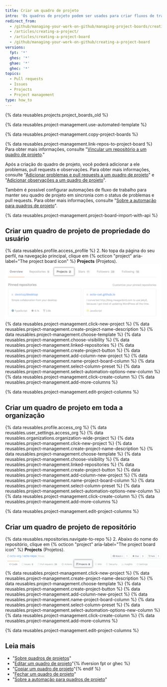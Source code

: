 ```yaml
---
title: Criar um quadro de projeto
intro: 'Os quadros de projeto podem ser usados para criar fluxos de trabalho personalizados adequados às suas necessidades, como rastreamento e priorização de trabalho de recursos específicos, roteiros abrangentes ou, até mesmo, checklists de versão.'
redirect_from:
  - /github/managing-your-work-on-github/managing-project-boards/creating-a-project-board
  - /articles/creating-a-project/
  - /articles/creating-a-project-board
  - /github/managing-your-work-on-github/creating-a-project-board
versions:
  fpt: '*'
  ghes: '*'
  ghae: '*'
  ghec: '*'
topics:
  - Pull requests
  - Issues
  - Projects
  - Project management
type: how_to
---
```


{% data reusables.projects.project_boards_old %}

{% data reusables.project-management.use-automated-template %}

{% data reusables.project-management.copy-project-boards %}

{% data reusables.project-management.link-repos-to-project-board %} Para obter mais informações, consulte "[Vincular um repositório a um quadro de projeto](/articles/linking-a-repository-to-a-project-board)."

Após a criação do quadro de projeto, você poderá adicionar a ele problemas, pull requests e observações. Para obter mais informações, consulte "[Adicionar problemas e pull requests a um quadro de projeto](/articles/adding-issues-and-pull-requests-to-a-project-board)" e "[Adicionar observações a um quadro de projeto](/articles/adding-notes-to-a-project-board)".

Também é possível configurar automações de fluxo de trabalho para manter seu quadro de projeto em sincronia com o status de problemas e pull requests. Para obter mais informações, consulte "[Sobre a automação para quadros de projeto](/articles/about-automation-for-project-boards)".

{% data reusables.project-management.project-board-import-with-api %}

## Criar um quadro de projeto de propriedade do usuário

{% data reusables.profile.access_profile %}
2. No topa da página do seu perfil, na navegação principal, clique em {% octicon "project" aria-label="The project board icon" %} **Projects** (Projetos). ![Aba Project (Projeto)](/assets/images/help/projects/user-projects-tab.png)
{% data reusables.project-management.click-new-project %}
{% data reusables.project-management.create-project-name-description %}
{% data reusables.project-management.choose-template %}
{% data reusables.project-management.choose-visibility %}
{% data reusables.project-management.linked-repositories %}
{% data reusables.project-management.create-project-button %}
{% data reusables.project-management.add-column-new-project %}
{% data reusables.project-management.name-project-board-column %}
{% data reusables.project-management.select-column-preset %}
{% data reusables.project-management.select-automation-options-new-column %}
{% data reusables.project-management.click-create-column %}
{% data reusables.project-management.add-more-columns %}

{% data reusables.project-management.edit-project-columns %}

## Criar um quadro de projeto em toda a organização

{% data reusables.profile.access_org %}
{% data reusables.user_settings.access_org %}
{% data reusables.organizations.organization-wide-project %}
{% data reusables.project-management.click-new-project %}
{% data reusables.project-management.create-project-name-description %}
{% data reusables.project-management.choose-template %}
{% data reusables.project-management.choose-visibility %}
{% data reusables.project-management.linked-repositories %}
{% data reusables.project-management.create-project-button %}
{% data reusables.project-management.add-column-new-project %}
{% data reusables.project-management.name-project-board-column %}
{% data reusables.project-management.select-column-preset %}
{% data reusables.project-management.select-automation-options-new-column %}
{% data reusables.project-management.click-create-column %}
{% data reusables.project-management.add-more-columns %}

{% data reusables.project-management.edit-project-columns %}

## Criar um quadro de projeto de repositório

{% data reusables.repositories.navigate-to-repo %}
2. Abaixo do nome do repositório, clique em {% octicon "project" aria-label="The project board icon" %} **Projects** (Projetos). ![Aba Project (Projeto)](/assets/images/help/projects/repo-tabs-projects.png)
{% data reusables.project-management.click-new-project %}
{% data reusables.project-management.create-project-name-description %}
{% data reusables.project-management.choose-template %}
{% data reusables.project-management.create-project-button %}
{% data reusables.project-management.add-column-new-project %}
{% data reusables.project-management.name-project-board-column %}
{% data reusables.project-management.select-column-preset %}
{% data reusables.project-management.select-automation-options-new-column %}
{% data reusables.project-management.click-create-column %}
{% data reusables.project-management.add-more-columns %}

{% data reusables.project-management.edit-project-columns %}

## Leia mais

- "[Sobre quadros de projetos](/articles/about-project-boards)"
- "[Editar um quadro de projeto](/articles/editing-a-project-board)"{% ifversion fpt or ghec %}
- "[Copiar um quadro de projeto](/articles/copying-a-project-board)"{% endif %}
- "[Fechar um quadro de projeto](/articles/closing-a-project-board)"
- "[Sobre a automação para quadros de projeto](/articles/about-automation-for-project-boards)"
